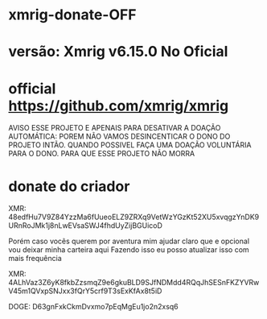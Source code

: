 # xmrig-donate-OFF 
# versão: Xmrig v6.15.0 No Oficial
# official https://github.com/xmrig/xmrig

AVISO ESSE PROJETO E APENAIS PARA DESATIVAR A DOAÇÃO AUTOMÁTICA: POREM NÃO VAMOS DESINCENTICAR O DONO DO PROJETO INTÃO.
QUANDO POSSIVEL FAÇA UMA DOAÇÃO VOLUNTÁRIA PARA O DONO. PARA QUE ESSE PROJETO NÃO MORRA


# donate do criador
XMR: 48edfHu7V9Z84YzzMa6fUueoELZ9ZRXq9VetWzYGzKt52XU5xvqgzYnDK9URnRoJMk1j8nLwEVsaSWJ4fhdUyZijBGUicoD

Porém caso vocẽs querem por aventura mim ajudar claro que e opcional vou deixar minha carteira aqui
Fazendo isso eu posso atualizar isso com mais frequência

XMR: 4ALhVaz3Z6yK8fkbZzsmqZ9e6gkuBLD9SJfNDMdd4RQqJhSESnFKZYVRwV45m1QVxpSNJxx3fQrY5crf9T3sExKfAx8t5iD

DOGE: D63gnFxkCkmDvxmo7pEqMgEu1jo2n2xsq6


